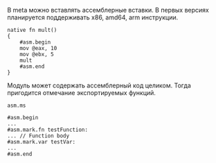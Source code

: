 В meta можно вставлять ассемблерные вставки.
В первых версиях планируется поддерживать x86, amd64, arm инструкции.

```
native fn mult()
{
    #asm.begin
    mov @eax, 10
    mov @ebx, 5
    mult
    #asm.end    
}
```

Модуль может содержать ассемблерный код целиком.
Тогда пригодится отмечание экспортируемых функций.

`asm.ms`
```
#asm.begin
...
#asm.mark.fn testFunction:
... // Function body
#asm.mark.var testVar:
...
#asm.end
```